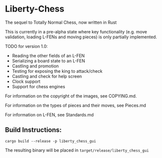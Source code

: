 # Liberty-Chess

The sequel to Totally Normal Chess, now written in Rust

This is currently in a pre-alpha state where key functionality (e.g. move validation, loading L-FENs and moving pieces) is only partially implemented.

TODO for version 1.0:
- Reading the other fields of an L-FEN
- Serializing a board state to an L-FEN
- Castling and promotion
- Testing for exposing the king to attack/check
- Castling and check for help screen
- Clock support
- Support for chess engines

For information on the copyright of the images, see COPYING.md.

For information on the types of pieces and their moves, see Pieces.md

For information on L-FEN, see Standards.md

## Build Instructions:

`cargo build --release -p liberty_chess_gui`

The resulting binary will be placed in `target/release/liberty_chess_gui`
